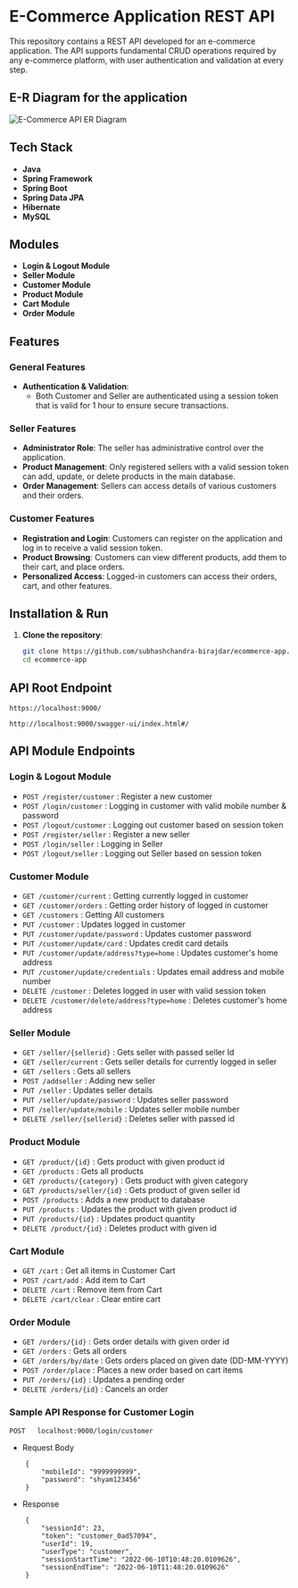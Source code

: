 # E-Commerce Application REST API

This repository contains a REST API developed for an e-commerce application. The API supports fundamental CRUD operations required by any e-commerce platform, with user authentication and validation at every step.

## E-R Diagram for the application

![E-Commerce API ER Diagram](https://github.com/user-attachments/assets/c32f6197-fd6f-4f1d-ab8c-c8a590beed1a)

## Tech Stack
- **Java**
- **Spring Framework**
- **Spring Boot**
- **Spring Data JPA**
- **Hibernate**
- **MySQL**

## Modules

- **Login & Logout Module**
- **Seller Module**
- **Customer Module**
- **Product Module**
- **Cart Module**
- **Order Module**

## Features

### General Features
- **Authentication & Validation**: 
  - Both Customer and Seller are authenticated using a session token that is valid for 1 hour to ensure secure transactions.
  
### Seller Features
- **Administrator Role**: The seller has administrative control over the application.
- **Product Management**: Only registered sellers with a valid session token can add, update, or delete products in the main database.
- **Order Management**: Sellers can access details of various customers and their orders.

### Customer Features
- **Registration and Login**: Customers can register on the application and log in to receive a valid session token.
- **Product Browsing**: Customers can view different products, add them to their cart, and place orders.
- **Personalized Access**: Logged-in customers can access their orders, cart, and other features.

## Installation & Run

1. **Clone the repository**:
   ```bash
   git clone https://github.com/subhashchandra-birajdar/ecommerce-app.git
   cd ecommerce-app

## API Root Endpoint

`https://localhost:9000/`

`http://localhost:9000/swagger-ui/index.html#/`


## API Module Endpoints

### Login & Logout Module

* `POST /register/customer` : Register a new customer
* `POST /login/customer` : Logging in customer with valid mobile number & password
* `POST /logout/customer` : Logging out customer based on session token
* `POST /register/seller` : Register a new seller
* `POST /login/seller` : Logging in Seller
* `POST /logout/seller` : Logging out Seller based on session token


### Customer Module

* `GET /customer/current` : Getting currently logged in customer
* `GET /customer/orders` : Getting order history of logged in customer
* `GET /customers` : Getting All customers
* `PUT /customer` : Updates logged in customer
* `PUT /customer/update/password` : Updates customer password
* `PUT /customer/update/card` : Updates credit card details
* `PUT /customer/update/address?type=home` : Updates customer's home address
* `PUT /customer/update/credentials` : Updates email address and mobile number
* `DELETE /customer` : Deletes logged in user with valid session token
* `DELETE /customer/delete/address?type=home` : Deletes customer's home address


### Seller Module

* `GET /seller/{sellerid}` : Gets seller with passed seller Id
* `GET /seller/current` : Gets seller details for currently logged in seller
* `GET /sellers` : Gets all sellers
* `POST /addseller` : Adding new seller
* `PUT /seller` : Updates seller details
* `PUT /seller/update/password` : Updates seller password
* `PUT /seller/update/mobile` : Updates seller mobile number
* `DELETE /seller/{sellerid}` : Deletes seller with passed id


### Product Module

* `GET /product/{id}` : Gets product with given product id
* `GET /products` : Gets all products
* `GET /products/{category}` : Gets product with given category
* `GET /products/seller/{id}` : Gets product of given seller id
* `POST /products` : Adds a new product to database
* `PUT /products` : Updates the product with given product id
* `PUT /products/{id}` : Updates product quantity
* `DELETE /product/{id}` : Deletes product with given id


### Cart Module

* `GET /cart` : Get all items in Customer Cart
* `POST /cart/add` : Add item to Cart
* `DELETE /cart` : Remove item from Cart
* `DELETE /cart/clear` : Clear entire cart


### Order Module

* `GET /orders/{id}` : Gets order details with given order id
* `GET /orders` : Gets all orders
* `GET /orders/by/date` : Gets orders placed on given date (DD-MM-YYYY)
* `POST /order/place` : Places a new order based on cart items
* `PUT /orders/{id}` : Updates a pending order
* `DELETE /orders/{id}` : Cancels an order


### Sample API Response for Customer Login

`POST   localhost:9000/login/customer`

* Request Body

```
    {
        "mobileId": "9999999999",
        "password": "shyam123456"
    }
```

* Response

```
    {
        "sessionId": 23,
        "token": "customer_0ad57094",
        "userId": 19,
        "userType": "customer",
        "sessionStartTime": "2022-06-10T10:48:20.0109626",
        "sessionEndTime": "2022-06-10T11:48:20.0109626"
    }
```
   
